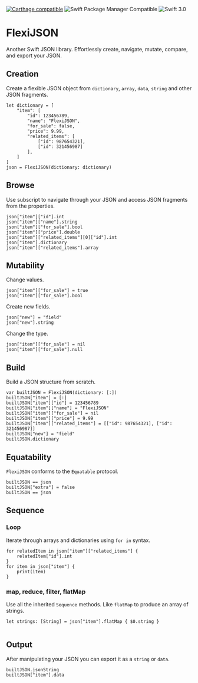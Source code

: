 [![Carthage compatible](https://img.shields.io/badge/Carthage-compatible-4BC51D.svg?style=flat)](https://github.com/Carthage/Carthage)
![Swift Package Manager Compatible](https://img.shields.io/badge/Swift%20Package%20Manager-compatible-4BC51D.svg?style=flat)
![Swift 3.0](https://img.shields.io/badge/Swift-3.0-orange.svg?style=flat)
# FlexiJSON
Another Swift JSON library. Effortlessly create, navigate, mutate, compare, and export your JSON.
## Creation
Create a flexible JSON object from `dictionary`, `array`, `data`, `string` and other JSON fragments.  

```
let dictionary = [  
    "item": [  
        "id": 123456789,  
        "name": "FlexiJSON",  
        "for_sale": false,  
        "price": 9.99,  
        "related_items": [  
            ["id": 987654321],  
            ["id": 321456987]  
        ],  
    ]  
]  
json = FlexiJSON(dictionary: dictionary)  
```

## Browse
Use subscript to navigate through your JSON and access JSON fragments from the properties.  

```
json["item"]["id"].int
json["item"]["name"].string
json["item"]["for_sale"].bool
json["item"]["price"].double
json["item"]["related_items"][0]["id"].int
json["item"].dictionary
json["item"]["related_items"].array
```

## Mutability
Change values.

```
json["item"]["for_sale"] = true
json["item"]["for_sale"].bool
```

Create new fields.

```
json["new"] = "field"
json["new"].string
```

Change the type.

```
json["item"]["for_sale"] = nil
json["item"]["for_sale"].null
```

## Build
Build a JSON structure from scratch.

```
var builtJSON = FlexiJSON(dictionary: [:])
builtJSON["item"] = [:]
builtJSON["item"]["id"] = 123456789
builtJSON["item"]["name"] = "FlexiJSON"
builtJSON["item"]["for_sale"] = nil
builtJSON["item"]["price"] = 9.99
builtJSON["item"]["related_items"] = [["id": 987654321], ["id": 321456987]]
builtJSON["new"] = "field"
builtJSON.dictionary
```

## Equatability
`FlexiJSON` conforms to the `Equatable` protocol.

```
builtJSON == json
builtJSON["extra"] = false
builtJSON == json
```

## Sequence
### Loop
Iterate through arrays and dictionaries using `for in` syntax.

```
for relatedItem in json["item"]["related_items"] {
    relatedItem["id"].int
}
for item in json["item"] {
    print(item)
}
```
### map, reduce, filter, flatMap
Use all the inherited `Sequence` methods. Like `flatMap` to produce an array of strings.

```
let strings: [String] = json["item"].flatMap { $0.string }
            
```

## Output
After manipulating your JSON you can export it as a `string` or `data`.

```
builtJSON.jsonString
builtJSON["item"].data
```

